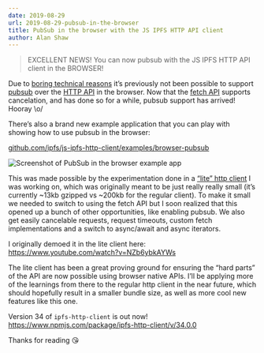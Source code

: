 ```yaml
---
date: 2019-08-29
url: 2019-08-29-pubsub-in-the-browser
title: PubSub in the browser with the JS IPFS HTTP API client
author: Alan Shaw
---
```


> EXCELLENT NEWS! You can now pubsub with the JS IPFS HTTP API client in the BROWSER!

Due to [boring technical reasons](https://github.com/ipfs/js-ipfs-http-client/issues/518) it’s previously not been possible to support [pubsub](https://en.wikipedia.org/wiki/Publish%E2%80%93subscribe_pattern) over the [HTTP API](https://docs.ipfs.io/reference/api/http/) in the browser. Now that the [fetch API](https://developer.mozilla.org/en-US/docs/Web/API/Fetch_API) supports cancelation, and has done so for a while, pubsub support has arrived! Hooray \o/

There’s also a brand new example application that you can play with showing how to use pubsub in the browser:

[github.com/ipfs/js-ipfs-http-client/examples/browser-pubsub](https://github.com/ipfs/js-ipfs-http-client/tree/master/examples/browser-pubsub)

![Screenshot of PubSub in the browser example app](/056-pubsub-in-the-browser/demo-screenshot.png)

This was made possible by the experimentation done in a [“lite” http client](https://github.com/ipfs-shipyard/js-ipfs-http-client-lite) I was working on, which was originally meant to be just really really small (it’s currently ~13kb gzipped vs ~200kb for the regular client). To make it small we needed to switch to using the fetch API but I soon realized that this opened up a bunch of other opportunities, like enabling pubsub. We also get easily cancelable requests, request timeouts, custom fetch implementations and a switch to async/await and async iterators.

I originally demoed it in the lite client here: https://www.youtube.com/watch?v=NZb6ybkAYWs

The lite client has been a great proving ground for ensuring the “hard parts” of the API are now possible using browser native APIs. I’ll be applying more of the learnings from there to the regular http client in the near future, which should hopefully result in a smaller bundle size, as well as more cool new features like this one.

Version 34 of `ipfs-http-client` is out now! https://www.npmjs.com/package/ipfs-http-client/v/34.0.0

Thanks for reading 😘
